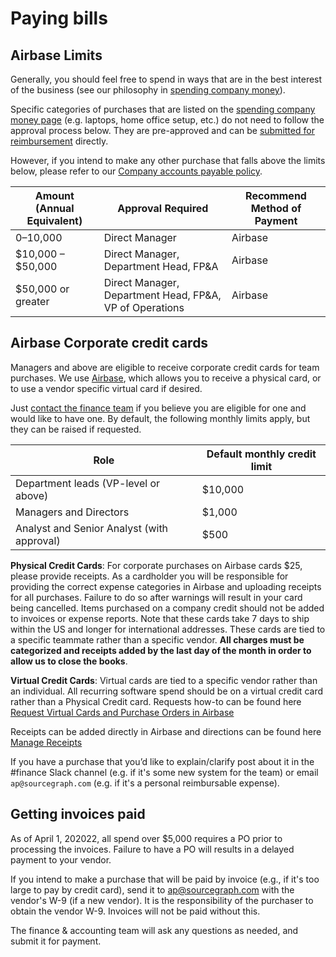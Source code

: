 # Paying bills

## Airbase Limits

Generally, you should feel free to spend in ways that are in the best interest of the business (see our philosophy in [spending company money](../../../benefits-pay-perks/benefits-perks/spending-company-money.md)).

Specific categories of purchases that are listed on the [spending company money page](../../../benefits-pay-perks/benefits-perks/spending-company-money.md) (e.g. laptops, home office setup, etc.) do not need to follow the approval process below. They are pre-approved and can be [submitted for reimbursement](../../../benefits-pay-perks/pay-expenses/expenses.md) directly.

However, if you intend to make any other purchase that falls above the limits below, please refer to our [Company accounts payable policy](ap.md).

| Amount (Annual Equivalent) | Approval Required                                       | Recommend Method of Payment |
| -------------------------- | ------------------------------------------------------- | --------------------------- |
| $0–$10,000                 | Direct Manager                                          | Airbase                     |
| $10,000 – $50,000          | Direct Manager, Department Head, FP&A                   | Airbase                     |
| $50,000 or greater         | Direct Manager, Department Head, FP&A, VP of Operations | Airbase                     |

## Airbase Corporate credit cards

Managers and above are eligible to receive corporate credit cards for team purchases. We use [Airbase](https://dashboard.airbase.io/home), which allows you to receive a physical card, or to use a vendor specific virtual card if desired.

Just [contact the finance team](../index.md#contact) if you believe you are eligible for one and would like to have one. By default, the following monthly limits apply, but they can be raised if requested.

| Role                                       | Default monthly credit limit |
| ------------------------------------------ | ---------------------------- |
| Department leads (VP-level or above)       | $10,000                      |
| Managers and Directors                     | $1,000                       |
| Analyst and Senior Analyst (with approval) | $500                         |

**Physical Credit Cards**: For corporate purchases on Airbase cards $25, please provide receipts. As a cardholder you will be responsible for providing the correct expense categories in Airbase and uploading receipts for all purchases. Failure to do so after warnings will result in your card being cancelled. Items purchased on a company credit should not be added to invoices or expense reports. Note that these cards take 7 days to ship within the US and longer for international addresses. These cards are tied to a specific teammate rather than a specific vendor. **All charges must be categorized and receipts added by the last day of the month in order to allow us to close the books**.

**Virtual Credit Cards**: Virtual cards are tied to a specific vendor rather than an individual. All recurring software spend should be on a virtual credit card rather than a Physical Credit card. Requests how-to can be found here [Request Virtual Cards and Purchase Orders in Airbase](https://help.airbase.com/hc/en-us/articles/4407660486164-Request-Virtual-Cards-and-Purchase-Orders-in-Airbase-)

Receipts can be added directly in Airbase and directions can be found here [Manage Receipts](https://help.airbase.com/hc/en-us/articles/360053509271-Manage-Receipts-in-Receipt-Inbox-)

If you have a purchase that you’d like to explain/clarify post about it in the #finance Slack channel (e.g. if it's some new system for the team) or email `ap@sourcegraph.com` (e.g. if it's a personal reimbursable expense).

## Getting invoices paid

As of April 1, 202022, all spend over $5,000 requires a PO prior to processing the invoices. Failure to have a PO will results in a delayed payment to your vendor. 

If you intend to make a purchase that will be paid by invoice (e.g., if it's too large to pay by credit card), send it to [ap@sourcegraph.com](mailto:ap@sourcegraph.com) with the vendor's W-9 (if a new vendor). It is the responsibility of the purchaser to obtain the vendor W-9. Invoices will not be paid without this.

The finance & accounting team will ask any questions as needed, and submit it for payment.
